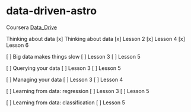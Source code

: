 # data-driven-astro
Coursera [Data_Drive](https://www.coursera.org/learn/data-driven-astronomy)

Thinking about data
    [x] Thinking about data
        [x] Lesson 2
        [x] Lesson 4
        [x] Lesson 6
  
   [ ] Big data makes things slow
        [ ] Lesson 3
        [ ] Lesson 5
        
   [ ] Querying your data
        [ ] Lesson 3
        [ ] Lesson 5
  
   [ ] Managing your data
        [ ] Lesson 3
        [ ] Lesson 4
  
   [ ] Learning from data: regression
        [ ] Lesson 3
        [ ] Lesson 5
  
   [ ] Learning from data: classification
        [ ] Lesson 5
